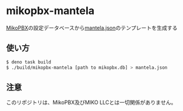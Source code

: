 # mikopbx-mantela
[MikoPBX](https://www.mikopbx.com/)の設定データベースから[mantela.json](https://github.com/KusaReMKN/mantela/blob/main/MANTELA.md)のテンプレートを生成する

## 使い方
```bash
$ deno task build
$ ./build/mikopbx-mantela [path to mikopbx.db] > mantela.json
```

## 注意
このリポジトリは、MikoPBX及びMIKO LLCとは一切関係がありません。
